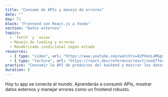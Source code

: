 ```yaml
---
title: "Consumo de APIs y manejo de errores"
date: ""
day: 71
block: "Frontend con React.js a fondo"
section: "Datos externos"
topics:
  - `fetch` y `axios`
  - Manejo de loading y errores
  - Renderizado condicional según estado
resources:
  - { type: "video", url: "https://www.youtube.com/watch?v=82PXenL4MGg&t=3373s" }
  - { type: "lectura", url: "https://react.dev/reference/react/useEffect#fetching-data" }
practice: "Consumir la API de productos del backend y mostrar los datos en una tabla con loading y error."
duration: 6
---
```


Hoy tu app se conecta al mundo. Aprenderás a consumir APIs, mostrar datos externos y manejar errores como un frontend robusto.